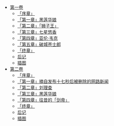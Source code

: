 - [第一卷](/创神与丧神的召唤之战(创神与丧神的magius)-作者：三田诚/第一卷)
  - [「序章」](/创神与丧神的召唤之战(创神与丧神的magius)-作者：三田诚/第一卷/「序章」.md)
  - [「第一章」黑莲华娘](/创神与丧神的召唤之战(创神与丧神的magius)-作者：三田诚/第一卷/「第一章」黑莲华娘.md)
  - [「第二章」「狮子王」](/创神与丧神的召唤之战(创神与丧神的magius)-作者：三田诚/第一卷/「第二章」「狮子王」.md)
  - [「第三章」七星悠香](/创神与丧神的召唤之战(创神与丧神的magius)-作者：三田诚/第一卷/「第三章」七星悠香.md)
  - [「第四章」亚伦‧韦克](/创神与丧神的召唤之战(创神与丧神的magius)-作者：三田诚/第一卷/「第四章」亚伦‧韦克.md)
  - [「第五章」破城苍士郎](/创神与丧神的召唤之战(创神与丧神的magius)-作者：三田诚/第一卷/「第五章」破城苍士郎.md)
  - [「终章」](/创神与丧神的召唤之战(创神与丧神的magius)-作者：三田诚/第一卷/「终章」.md)
  - [后记](/创神与丧神的召唤之战(创神与丧神的magius)-作者：三田诚/第一卷/后记.md)
  - [插图](/创神与丧神的召唤之战(创神与丧神的magius)-作者：三田诚/第一卷/插图.md)
- [第二卷](/创神与丧神的召唤之战(创神与丧神的magius)-作者：三田诚/第二卷)
  - [「序章」](/创神与丧神的召唤之战(创神与丧神的magius)-作者：三田诚/第二卷/「序章」.md)
  - [「第一章」摘自发布十七秒后被删除的网路新闻](/创神与丧神的召唤之战(创神与丧神的magius)-作者：三田诚/第二卷/「第一章」摘自发布十七秒后被删除的网路新闻.md)
  - [「第二章」刘理查](/创神与丧神的召唤之战(创神与丧神的magius)-作者：三田诚/第二卷/「第二章」刘理查.md)
  - [「第三章」黑莲华娘](/创神与丧神的召唤之战(创神与丧神的magius)-作者：三田诚/第二卷/「第三章」黑莲华娘.md)
  - [「第四章」往昔的「剑帝」](/创神与丧神的召唤之战(创神与丧神的magius)-作者：三田诚/第二卷/「第四章」往昔的「剑帝」.md)
  - [「终章」](/创神与丧神的召唤之战(创神与丧神的magius)-作者：三田诚/第二卷/「终章」.md)
  - [后记](/创神与丧神的召唤之战(创神与丧神的magius)-作者：三田诚/第二卷/后记.md)
  - [插图](/创神与丧神的召唤之战(创神与丧神的magius)-作者：三田诚/第二卷/插图.md)
